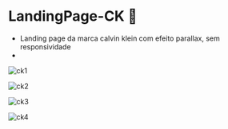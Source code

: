 # LandingPage-CK 🫶
- Landing page da marca calvin klein com efeito parallax, sem responsividade
- 
![ck1](https://github.com/analuizanogueirabarbosa/LandingPage-CK/assets/124695446/cc4adc6c-97f7-4a4c-baf9-cfea4ab1ae84)

![ck2](https://github.com/analuizanogueirabarbosa/LandingPage-CK/assets/124695446/88086fba-fd58-46c5-bd17-7d8d253f1834)

![ck3](https://github.com/analuizanogueirabarbosa/LandingPage-CK/assets/124695446/3da86ca2-5423-4007-9d69-7a00e2a8afb1)

![ck4](https://github.com/analuizanogueirabarbosa/LandingPage-CK/assets/124695446/1d300cce-d996-46d0-96bc-ee09a4357e4e)
